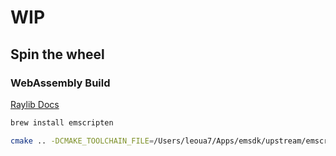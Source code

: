# WIP

## Spin the wheel

### WebAssembly Build

[Raylib Docs](https://github.com/raysan5/raylib/wiki/Working-for-Web-(HTML5))

```bash
brew install emscripten
```

```bash
cmake .. -DCMAKE_TOOLCHAIN_FILE=/Users/leoua7/Apps/emsdk/upstream/emscripten/cmake/Modules/Platform/Emscripten.cmake -DPLATFORM=Web

```
